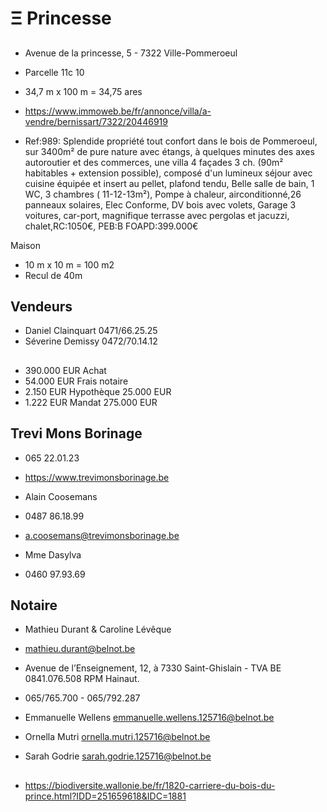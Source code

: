 # Ξ Princesse

## 

- Avenue de la princesse, 5 - 7322 Ville-Pommeroeul

- Parcelle 11c 10

- 34,7 m x 100 m =  34,75 ares

- https://www.immoweb.be/fr/annonce/villa/a-vendre/bernissart/7322/20446919

- Ref:989: Splendide propriété tout confort dans le bois de Pommeroeul, sur 3400m² de pure nature avec étangs, à quelques minutes des axes autoroutier et des commerces, une villa 4 façades 3 ch. (90m² habitables + extension possible), composé d'un lumineux séjour avec cuisine équipée et insert au pellet, plafond tendu, Belle salle de bain, 1 WC, 3 chambres ( 11-12-13m²), Pompe à chaleur, airconditionné,26 panneaux solaires, Elec Conforme, DV bois avec volets, Garage 3 voitures, car-port, magnifique terrasse avec pergolas et jacuzzi, chalet,RC:1050€, PEB:B FOAPD:399.000€

Maison

- 10 m x 10 m = 100 m2
- Recul de 40m

## Vendeurs

- Daniel Clainquart 0471/66.25.25
- Séverine Demissy 0472/70.14.12

## 

- 390.000 EUR Achat
- 54.000 EUR Frais notaire
- 2.150 EUR Hypothèque 25.000 EUR
- 1.222 EUR Mandat 275.000 EUR

## Trevi Mons Borinage

- 065 22.01.23
- https://www.trevimonsborinage.be

- Alain Coosemans
- 0487 86.18.99
- a.coosemans@trevimonsborinage.be

- Mme Dasylva
- 0460 97.93.69

## Notaire

- Mathieu Durant & Caroline Lévêque
- mathieu.durant@belnot.be
- Avenue de l’Enseignement, 12, à 7330 Saint-Ghislain - TVA BE 0841.076.508 RPM Hainaut. 

- 065/765.700 - 065/792.287

- Emmanuelle Wellens emmanuelle.wellens.125716@belnot.be
- Ornella Mutri ornella.mutri.125716@belnot.be
- Sarah Godrie sarah.godrie.125716@belnot.be

## 

- https://biodiversite.wallonie.be/fr/1820-carriere-du-bois-du-prince.html?IDD=251659618&IDC=1881
